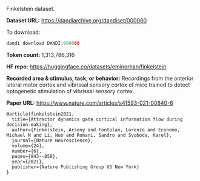 Finkelstein dataset. 

**Dataset URL:** https://dandiarchive.org/dandiset/000060

To download:
```python
dandi download DANDI:000060
```

**Token count:** 1,313,786,316

**HF repo:** https://huggingface.co/datasets/eminorhan/finkelstein

**Recorded area & stimulus, task, or behavior:** Recordings from the anterior lateral motor cortex and vibrissal sensory cortex of mice trained to detect optogenetic stimulation of vibrissal sensory cortex.

**Paper URL:** https://www.nature.com/articles/s41593-021-00840-6

```
@article{finkelstein2021,
  title={Attractor dynamics gate cortical information flow during decision-making},
  author={Finkelstein, Arseny and Fontolan, Lorenzo and Economo, Michael N and Li, Nuo and Romani, Sandro and Svoboda, Karel},
  journal={Nature Neuroscience},
  volume={24},
  number={6},
  pages={843--850},
  year={2021},
  publisher={Nature Publishing Group US New York}
}
```